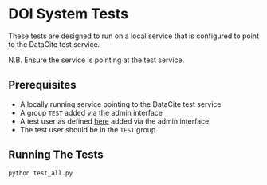 # DOI System Tests

These tests are designed to run on a local service that is configured to point
to the DataCite test service.

N.B. Ensure the service is pointing at the test service.

## Prerequisites

- A locally running service pointing to the DataCite test service
- A group `TEST` added via the admin interface
- A test user as defined [here](__init__.py) added via the admin interface
- The test user should be in the `TEST` group

## Running The Tests

```
python test_all.py
```
